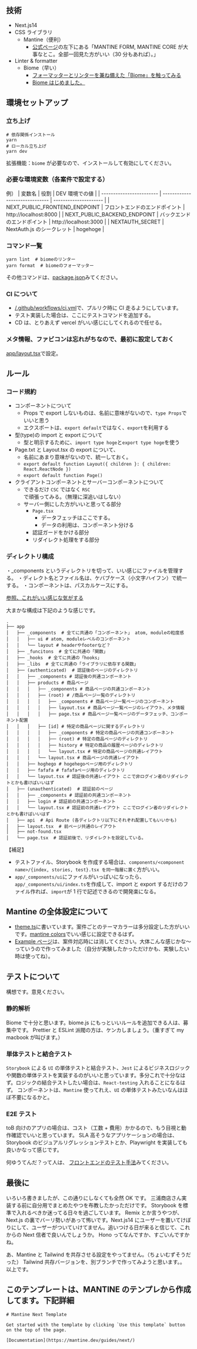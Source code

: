## 技術

- Next.js14
- CSS ライブラリ
  - Mantine（便利）
    - [公式ページ](https://ui.mantine.dev/#main)の左下にある「MANTINE FORM, MANTINE CORE が大事なとこ。全部一回見た方がいい（30 分もあれば）。」
- Linter & formatter
  - Biome（早い）
    - [フォーマッターとリンターを兼ね備えた「Biome」を触ってみる](https://zenn.dev/ako/articles/b8a686843f6b83)
    - [Biome はじめました。](https://zenn.dev/voluntas/scraps/31de0e6155b43e)

## 環境セットアップ

### 立ち上げ

```
# 依存関係インストール
yarn
# ローカル立ち上げ
yarn dev
```

拡張機能：`biome` が必要なので、インストールして有効にしてください。

### 必要な環境変数（各案件で設定する）

例）
| 変数名 | 役割 | DEV 環境での値 |
| ------------------------ | ------------------------------ | --------------------- |
| NEXT_PUBLIC_FRONTEND_ENDPOINT | フロントエンドのエンドポイント | http://localhost:8000 |
| NEXT_PUBLIC_BACKEND_ENDPOINT | バックエンドのエンドポイント | http://localhost:3000 |
| NEXTAUTH_SECRET | NextAuth.js のシークレット | hogehoge |

### コマンド一覧

```
yarn lint  # biomeのリンター
yarn format  # biomeのフォーマッター
```

その他コマンドは、[package.json](/package.json)みてください。

### CI について

- [/.github/workflows/ci.yml](.github/workflows/ci.yml)で、プルリク時に CI 走るようにしています。
- テスト実装した場合は、ここにテストコマンドを追加する。
- CD は、とりあえず vercel がいい感じにしてくれるので任せる。

### メタ情報、ファビコンは忘れがちなので、最初に設定しておく

[app/layout.tsx](app/layout.tsx)で設定。

## ルール

### コード規約

- コンポーネントについて
  - Props で export しないものは、名前に意味がないので、`type Props`でいいと思う
  - エクスポートは、`export default`ではなく、`export`を利用する
- 型(type)の import と export について
  - 型と明示するために、`import type hoge`と`export type hoge`を使う
- Page.txt と Layout.tsx の export について、
  - 名前にあまり意味がないので、統一しておく。
  - `export default function Layout({ children }: { children: React.ReactNode }) `
  - `export default function Page()`
- クライアントコンポーネントとサーバーコンポーネントについて
  - できるだけ `CSC` ではなく `RSC` で頑張ってみる。（無理に深追いはしない）
  - サーバー側にした方がいいと思ってる部分
    - `Page.tsx`
      - データフェッチはここでする。
      - データの利用は、コンポーネント分ける
    - 認証ガードをかける部分
    - リダイレクト処理をする部分

### ディレクトリ構成

・\_components というディレクトリを切って、いい感じにファイルを管理する。
・ディレクト名とファイル名は、ケバブケース（小文字ハイフン）で統一する。
・コンポーネントは、パスカルケースにする。

[参照、これがいい感じな気がする](https://scrapbox.io/wwwy-dev/Next.js_13%E3%81%AE_%E3%83%87%E3%82%A3%E3%83%AC%E3%82%AF%E3%83%88%E3%83%AA%E6%A7%8B%E6%88%90)

大まかな構成は下記のような感じです。

```
.
├── app
│   ├── _components  # 全てに共通の「コンポーネント」 atom, moduleの粒度感
│   │   ├── ui # atom, moduleレベルのコンポーネント
│   │   └── layout # headerやfooterなど？
│   ├── _funcitons  # 全てに共通の「関数」
│   ├── _hooks  # 全てに共通の「hooks」
│   ├── _libs  # 全てに共通の「ライブラリに依存する関数」
│   ├── (authenticated)  # 認証後のページのディレクトリ
│   │   ├── _components # 認証後の共通コンポーネント
│   │   ├── products # 商品ページ
│   │   │   ├── _components # 商品ページの共通コンポーネント
│   │   │   ├── (root) # /商品ページ一覧のディレクトリ
│   │   │   │   ├── _components # 商品ページ一覧ページのコンポーネント
│   │   │   │   ├── layout.tsx # 商品ページ一覧ページのレイアウト、メタ情報
│   │   │   │   ├── page.tsx # 商品ページ一覧ページのデータフェッチ、コンポーネント配置
│   │   │   ├── [id] # 特定の商品ページに関するディレクトリ
│   │   │   │   ├── _components # 特定の商品ページの共通コンポーネント
│   │   │   │   ├── (root) # 特定の商品ページのディレクトリ
│   │   │   │   ├── history # 特定の商品の履歴ページのディレクトリ
│   │   │   │   └── layout.tsx # 特定の商品ページの共通レイアウト
│   │   │   └── layout.tsx # 商品ページの共通レイアウト
│   │   ├── hoghego # hogehegoページ用のディレクトリ
│   │   ├── fafafa # fafafaページ用のディレクトリ
│   │   └── layout.tsx # 認証後の共通レイアウト ここで非ログイン者のリダイレクトとかも書けばいいはず
│   ├── (unauthenticated)  # 認証前のページ
│   │   ├── _components # 認証前の共通コンポーネント
│   │   ├── login # 認証前の共通コンポーネント
│   │   └── layout.tsx # 認証前の共通レイアウト ここでログイン者のリダイレクトとかも書けばいいはず
│   ├── api  # Api Route (各ディレクトリ以下にそれぞれ配置してもいいかも)
│   ├── layout.tsx  # 前ページ共通のレイアウト
│   ├── not-found.tsx
│   └── page.tsx  # 認証前後で、リダイレクトを設定している。
```

【補足】

- テストファイル、Storybook を作成する場合は、`components/<component name>/{index, stories, test}.tsx を同一階層に置く`方がいい。
- `app/_components/ui`にファイルがいっぱいになったら、`app/_components/ui/index.ts`を作成して、import と export するだけのファイル作れば、`import`が 1 行で記述できるので開発楽になる。

## Mantine の全体設定について

- [theme.ts](/theme.ts)に書いています。案件ごとのテーマカラーは多分設定した方がいいです。[mantine colors](https://mantine.dev/colors-generator/)でいい感じに設定できるはず。
- [Example ページ](http://localhost:8000/example)は、案件対応時には消してください。大体こんな感じかな〜っていうので作ってみました（自分が実験したかっただけかも、実験したい時は使ってね）。

## テストについて

構想です。意見ください。

### 静的解析

Biome で十分と思います。biome.js にもっといいルールを追加できる人は、募集中です。
Prettier と ESLint 派閥の方は、ケンカしましょう。（重すぎて my macbook が叫びます。）

### 単体テストと結合テスト

`Storybook` による `UI` の単体テストと結合テスト、`Jest` によるビジネスロジックや関数の単体テストを実装するのがいいと思っています。多分これで十分なはず。ロジックの結合テストしたい場合は、`React-testing` 入れることになるはず。
コンポーネントは、`Mantine` 使ってれえ、`UI` の単体テストみたいなんはほぼ不要になるかと。

### E2E テスト

toB 向けのアプリの場合は、コスト（工数 + 費用）かかるので、もう目視と動作確認でいいと思っています。
SLA 高そうなアプリケーションの場合は、Storybook のビジュアルリグレッションテストとか、Playwright を実装しても良いかなって感じです。

何ゆうてんだ？って人は、
[フロントエンドのテスト手法](https://codezine.jp/article/detail/17672)みてください。

## 最後に

いろいろ書きましたが、この通りにしなくても全然 OK です。 三浦商店さん実装する前に自分用でまとめたやつを布教したかっただけです。
Storybook を標準で入れるべきか迷ってる日々を過ごしています。
Remix とか言うやつが、Next.js の裏でバーリ勢いがあって怖いです。Next.js14 にユーザーを置いてけぼりにして、ユーザーがついていけてません。追いつける日が来ると信じて、これからの Next 信者で良いんでしょうか。
Hono ってなんですか、すごいんですかね。

あ、Mantine と Tailwind を共存させる設定をやってません。（ちょいむずそうだった）
Tailwind 共存バージョンを、別ブランチで作ってみようと思います。。
以上です。

## このテンプレートは、MANTINE のテンプレから作成してます。下記詳細

```
# Mantine Next Template

Get started with the template by clicking `Use this template` button on the top of the page.

[Documentation](https://mantine.dev/guides/next/)

```
